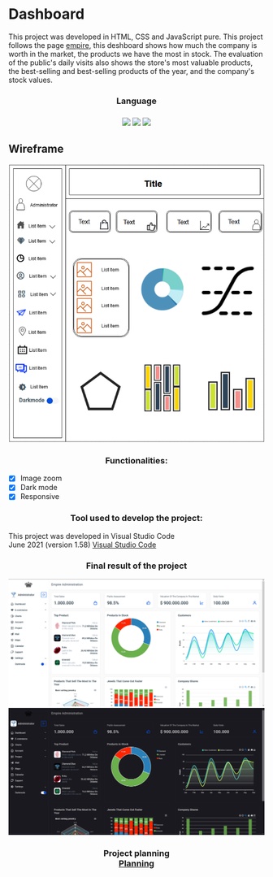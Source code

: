 <h1>Dashboard</h1>

This project was developed in HTML, CSS and JavaScript pure. This project follows the page <a href="">empire</a>, this deshboard shows how much the company is worth in the market, the products we have the most in stock. The evaluation of the public's daily visits also shows the store's most valuable products, the best-selling and best-selling products of the year, and the company's stock values.

<h3 align="center">
 Language
<h3>
<p align="center">
<img src="https://camo.githubusercontent.com/d63d473e728e20a286d22bb2226a7bf45a2b9ac6c72c59c0e61e9730bfe4168c/68747470733a2f2f696d672e736869656c64732e696f2f62616467652f48544d4c352d4533344632363f7374796c653d666f722d7468652d6261646765266c6f676f3d68746d6c35266c6f676f436f6c6f723d7768697465">
<img src="https://camo.githubusercontent.com/3a0f693cfa032ea4404e8e02d485599bd0d192282b921026e89d271aaa3d7565/68747470733a2f2f696d672e736869656c64732e696f2f62616467652f435353332d3135373242363f7374796c653d666f722d7468652d6261646765266c6f676f3d63737333266c6f676f436f6c6f723d7768697465">
<img src="https://camo.githubusercontent.com/9d07c04bdd98c662d5df9d4e1cc1de8446ffeaebca330feb161f1fb8e1188204/68747470733a2f2f696d672e736869656c64732e696f2f62616467652f4a6176615363726970742d4637444631453f7374796c653d666f722d7468652d6261646765266c6f676f3d6a617661736372697074266c6f676f436f6c6f723d626c61636b">
<p>

<h2>Wireframe</h2>

<img src ="./Screenshots/Wireframe-Dashboard.png" alt="Wireframe">

<h3 align="center">
Functionalities:
</h3>

- [x] Image zoom
- [x] Dark mode
- [x] Responsive
  
<h3 align="center">
Tool used to develop the project:
</h3>
  
This project was developed in Visual Studio Code <br>
June 2021 (version 1.58) <a href="https://code.visualstudio.com/">Visual Studio Code</a>
 
<h3 align="center">
Final result of the project
</h3>
  
<img src ="./Screenshots/Dashboard-result.png?token=AREOZJ6Z6OCCYKAUJABT6TDBAANZC" alt="Dashboard">
 
<img src ="./Screenshots/Dashboard-Darkmode.png?token=AREOZJ6BPPOKNMAAZCVS45DBAAV2G" alt="Dashboard-Darkmode">
 
<h3 align="center">
Project planning <br>
<a href="https://trello.com/invite/b/njl1PRjw/ae9f3bc2128f235342aba6b499998163/dashboard-project">Planning</a>
</h3>
